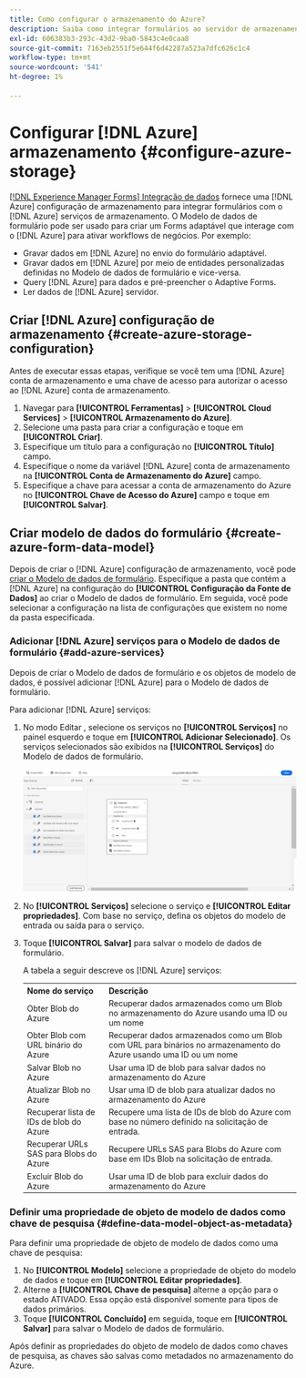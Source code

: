 ```yaml
---
title: Como configurar o armazenamento do Azure?
description: Saiba como integrar formulários ao servidor de armazenamento do Azure.
exl-id: 606383b3-293c-43d2-9ba0-5843c4e0caa8
source-git-commit: 7163eb2551f5e644f6d42287a523a7dfc626c1c4
workflow-type: tm+mt
source-wordcount: '541'
ht-degree: 1%

---
```


# Configurar [!DNL Azure] armazenamento {#configure-azure-storage}

[[!DNL Experience Manager Forms] Integração de dados](data-integration.md) fornece uma [!DNL Azure] configuração de armazenamento para integrar formulários com o [!DNL Azure] serviços de armazenamento. O Modelo de dados de formulário pode ser usado para criar um Forms adaptável que interage com o [!DNL Azure] para ativar workflows de negócios. Por exemplo:

* Gravar dados em [!DNL Azure] no envio do formulário adaptável.
* Gravar dados em [!DNL Azure] por meio de entidades personalizadas definidas no Modelo de dados de formulário e vice-versa.
* Query [!DNL Azure] para dados e pré-preencher o Adaptive Forms.
* Ler dados de [!DNL Azure] servidor.

## Criar [!DNL Azure] configuração de armazenamento {#create-azure-storage-configuration}

Antes de executar essas etapas, verifique se você tem uma [!DNL Azure] conta de armazenamento e uma chave de acesso para autorizar o acesso ao [!DNL Azure] conta de armazenamento.

1. Navegar para **[!UICONTROL Ferramentas]** > **[!UICONTROL Cloud Services]** > **[!UICONTROL Armazenamento do Azure]**.
1. Selecione uma pasta para criar a configuração e toque em **[!UICONTROL Criar]**.
1. Especifique um título para a configuração no **[!UICONTROL Título]** campo.
1. Especifique o nome da variável [!DNL Azure] conta de armazenamento na **[!UICONTROL Conta de Armazenamento do Azure]** campo.
1. Especifique a chave para acessar a conta de armazenamento do Azure no **[!UICONTROL Chave de Acesso do Azure]** campo e toque em **[!UICONTROL Salvar]**.

## Criar modelo de dados do formulário {#create-azure-form-data-model}

Depois de criar o [!DNL Azure] configuração de armazenamento, você pode [criar o Modelo de dados de formulário](create-form-data-models.md). Especifique a pasta que contém a [!DNL Azure] na configuração do **[!UICONTROL Configuração da Fonte de Dados]** ao criar o Modelo de dados de formulário. Em seguida, você pode selecionar a configuração na lista de configurações que existem no nome da pasta especificada.

### Adicionar [!DNL Azure] serviços para o Modelo de dados de formulário {#add-azure-services}

Depois de criar o Modelo de dados de formulário e os objetos de modelo de dados, é possível adicionar [!DNL Azure] para o Modelo de dados de formulário.

Para adicionar [!DNL Azure] serviços:

1. No modo Editar , selecione os serviços no **[!UICONTROL Serviços]** no painel esquerdo e toque em **[!UICONTROL Adicionar Selecionado]**. Os serviços selecionados são exibidos na **[!UICONTROL Serviços]** do Modelo de dados de formulário.

   ![Adicionar Serviços Selecionados](assets/select-services.png)

1. No **[!UICONTROL Serviços]** selecione o serviço e **[!UICONTROL Editar propriedades]**. Com base no serviço, defina os objetos do modelo de entrada ou saída para o serviço.

1. Toque **[!UICONTROL Salvar]** para salvar o modelo de dados de formulário.

   A tabela a seguir descreve os [!DNL Azure] serviços:

   <table>
    <tbody>
     <tr>
      <th><strong>Nome do serviço</strong></th>
      <th><strong>Descrição</strong></th>
     </tr>
     <tr>
      <td>Obter Blob do Azure</td>
      <td>Recuperar dados armazenados como um Blob no armazenamento do Azure usando uma ID ou um nome</td>
     </tr>
     <tr>
      <td>Obter Blob com URL binário do Azure</td>
      <td>Recuperar dados armazenados como um Blob com URL para binários no armazenamento do Azure usando uma ID ou um nome</td>
     </tr>
     <tr>
      <td>Salvar Blob no Azure</td>
      <td>Usar uma ID de blob para salvar dados no armazenamento do Azure</td>
     </tr>
     <tr>
      <td>Atualizar Blob no Azure</td>
      <td>Usar uma ID de blob para atualizar dados no armazenamento do Azure</td>
     </tr>
     <tr>
      <td>Recuperar lista de IDs de blob do Azure</td>
      <td>Recupere uma lista de IDs de blob do Azure com base no número definido na solicitação de entrada.</td>
     </tr>
     <tr>
      <td>Recuperar URLs SAS para Blobs do Azure</td>
      <td>Recupere URLs SAS para Blobs do Azure com base em IDs Blob na solicitação de entrada.</td>
     </tr>
     <tr>
      <td>Excluir Blob do Azure</td>
      <td>Usar uma ID de blob para excluir dados do armazenamento do Azure</td>
     </tr>
    </tbody>
   </table>

### Definir uma propriedade de objeto de modelo de dados como chave de pesquisa {#define-data-model-object-as-metadata}

Para definir uma propriedade de objeto de modelo de dados como uma chave de pesquisa:

1. No **[!UICONTROL Modelo]** selecione a propriedade de objeto do modelo de dados e toque em **[!UICONTROL Editar propriedades]**.
1. Alterne a **[!UICONTROL Chave de pesquisa]** alterne a opção para o estado ATIVADO. Essa opção está disponível somente para tipos de dados primários.
1. Toque **[!UICONTROL Concluído]** em seguida, toque em **[!UICONTROL Salvar]** para salvar o Modelo de dados de formulário.

Após definir as propriedades do objeto de modelo de dados como chaves de pesquisa, as chaves são salvas como metadados no armazenamento do Azure.
